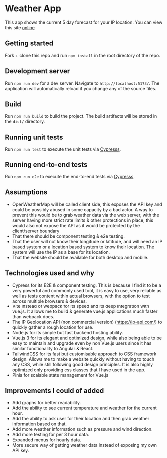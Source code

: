 # Weather App

This app shows the current 5 day forecast for your IP location. You can view this site [online](https://screenmedia-weather-app-a7c88dc07f31.herokuapp.com/)

## Getting started

Fork + clone this repo and run `npm install` in the root directory of the repo.

## Development server

Run `npm run dev` for a dev server. Navigate to `http://localhost:5173/`. The application will automatically reload if you change any of the source files.

## Build

Run `npm run build` to build the project. The build artifacts will be stored in the `dist/` directory.

## Running unit tests

Run `npm run test` to execute the unit tests via [Cypresss](https://github.com/cypress-io/cypress-documentation).

## Running end-to-end tests

Run `npm run e2e` to execute the end-to-end tests via [Cypresss](https://github.com/cypress-io/cypress-documentation).


## Assumptions
- OpenWeatherMap will be called client side, this exposes the API key and could be possibly abused in some capacity by a bad actor. A way to prevent this would be to grab weather data via the web server, with the server having more strict rate limits & other protections in place, this would also not expose the API as it would be protected by the client/server boundary
- That there should be component testing & e2e testing.
- That the user will not know their longitude or latitude, and will need an IP based system or a location based system to know their location. The system will use the IP as a base for its location.
- That the website should be available for both desktop and mobile.

## Technologies used and why
- Cypress for its E2E & component testing. This is because I find it to be a very powerful and commonly used tool, it is easy to use, very reliable as well as tests content within actual browsers, with the option to test across multiple browsers & devices.
- Vite instead of webpack for its speed and its deep integration with vue.js. It allows me to build & generate vue.js applications much faster than webpack does.
- The IP Geolocation API (non commercial version) (https://ip-api.com/) to quickly gather a rough location for use.
- Node.js for its simple but fast backend hosting ability.
- Vue.js 3 for its elegant and optimized design, while also being able to be easy to maintain and upgrade even by non Vue.js users since it has similar functionality to Angular & React.
- TailwindCSS for its fast but customisable approach to CSS framework design. Allows me to make a website quickly without having to touch any CSS, while still following good design principles. It is also highly optimized only providing css classes that I have used in the app.
- Pinia for scalable state management for Vue.js

## Improvements I could of added
- Add graphs for better readability.
- Add the ability to see current temperature and weather for the current hour. 
- Add the ability to ask user for their location and then grab weather information based on that.
- Add more weather information such as pressure and wind direction.
- Add more testing for per 3 hour data.
- Expanded menus for hourly data.
- More secure way of getting weather data instead of exposing my own API key.

